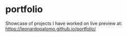 # portfolio
Showcase of projects I have worked on
live preview at: https://leonardopalomo.github.io/portfolio/
